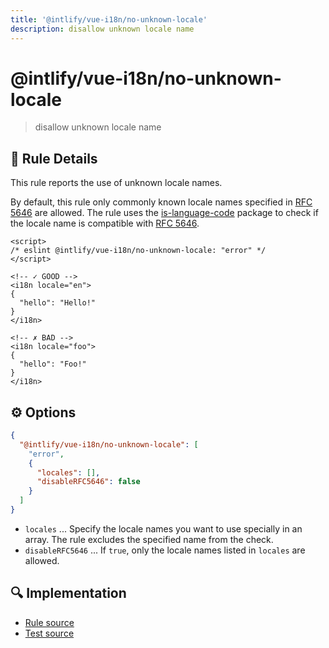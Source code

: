 ```yaml
---
title: '@intlify/vue-i18n/no-unknown-locale'
description: disallow unknown locale name
---
```


# @intlify/vue-i18n/no-unknown-locale

> disallow unknown locale name

## :book: Rule Details

This rule reports the use of unknown locale names.

By default, this rule only commonly known locale names specified in [RFC 5646] are allowed.
The rule uses the [is-language-code] package to check if the locale name is compatible with [RFC 5646].

[rfc 5646]: https://datatracker.ietf.org/doc/html/rfc5646
[is-language-code]: https://www.npmjs.com/package/is-language-code

<eslint-code-block>

<!-- eslint-skip -->

```vue
<script>
/* eslint @intlify/vue-i18n/no-unknown-locale: "error" */
</script>

<!-- ✓ GOOD -->
<i18n locale="en">
{
  "hello": "Hello!"
}
</i18n>

<!-- ✗ BAD -->
<i18n locale="foo">
{
  "hello": "Foo!"
}
</i18n>
```

</eslint-code-block>

## :gear: Options

```json
{
  "@intlify/vue-i18n/no-unknown-locale": [
    "error",
    {
      "locales": [],
      "disableRFC5646": false
    }
  ]
}
```

- `locales` ... Specify the locale names you want to use specially in an array. The rule excludes the specified name from the check.
- `disableRFC5646` ... If `true`, only the locale names listed in `locales` are allowed.

## :mag: Implementation

- [Rule source](https://github.com/intlify/eslint-plugin-vue-i18n/blob/master/lib/rules/no-unknown-locale.ts)
- [Test source](https://github.com/intlify/eslint-plugin-vue-i18n/tree/master/tests/lib/rules/no-unknown-locale.ts)
